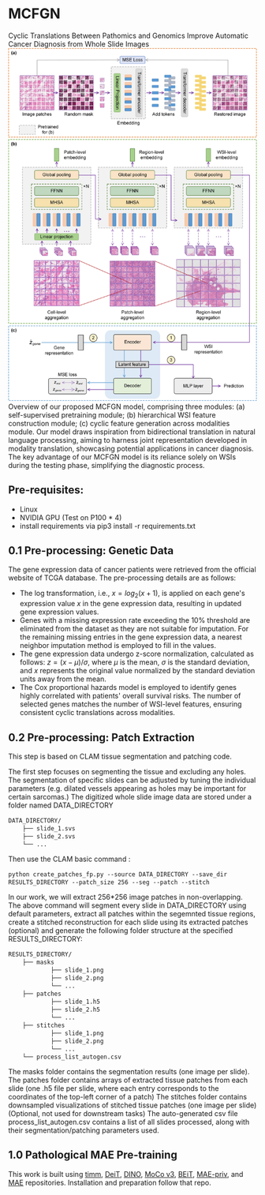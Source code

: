 # MCFGN
Cyclic Translations Between Pathomics and Genomics Improve Automatic Cancer Diagnosis from Whole Slide Images
![Alt text](/imgs/model.jpg "Overview of our proposed MCFGN model")
Overview of our proposed MCFGN model, comprising three modules: (a) self-supervised
pretraining module; (b) hierarchical WSI feature construction module; (c) cyclic feature generation across modalities module. Our model draws inspiration from bidirectional translation in natural language processing, aiming to harness joint representation developed in modality translation, showcasing potential applications in cancer diagnosis. The key advantage of our MCFGN model is its reliance solely on WSIs during the testing phase, simplifying the diagnostic process.

## Pre-requisites:
* Linux
* NVIDIA GPU (Test on P100 * 4)
* install requirements via pip3 install -r requirements.txt

## 0.1 Pre-processing:  Genetic Data
The gene expression data of cancer patients were retrieved from the official website of TCGA database.
The pre-processing details are as follows:
* The log transformation, i.e., $x = log_2(x+1)$, is applied on each gene's expression value $x$ in the gene expression data, resulting in updated gene expression values.
* Genes with a missing expression rate exceeding the 10% threshold are eliminated from the dataset as they are not suitable for imputation. For the remaining missing entries in the gene expression data, a nearest neighbor imputation method is employed to fill in the values.
* The gene expression data undergo z-score normalization, calculated as follows: $z = (x - \mu ) / \sigma$, where $\mu$ is the mean, $\sigma$ is the standard deviation, and $x$ represents the original value normalized by the standard deviation units away from the mean.
* The Cox proportional hazards model is employed to identify genes highly correlated with patients' overall survival risks. The number of selected genes matches the number of WSI-level features, ensuring consistent cyclic translations across modalities.

## 0.2 Pre-processing: Patch Extraction
This step is based on CLAM tissue segmentation and patching code.

The first step focuses on segmenting the tissue and excluding any holes. The segmentation of specific slides can be adjusted by tuning the individual parameters (e.g. dilated vessels appearing as holes may be important for certain sarcomas.) The digitized whole slide image data are stored under a folder named DATA_DIRECTORY

```
DATA_DIRECTORY/
	├── slide_1.svs
	├── slide_2.svs
	└── ...
```
Then use the CLAM basic command :

```
python create_patches_fp.py --source DATA_DIRECTORY --save_dir RESULTS_DIRECTORY --patch_size 256 --seg --patch --stitch 
```
In our work, we will extract 256*256 image patches in non-overlapping. The above command will segment every slide in DATA_DIRECTORY using default parameters, extract all patches within the segemnted tissue regions, create a stitched reconstruction for each slide using its extracted patches (optional) and generate the following folder structure at the specified RESULTS_DIRECTORY:

```
RESULTS_DIRECTORY/
	├── masks
    		├── slide_1.png
    		├── slide_2.png
    		└── ...
	├── patches
    		├── slide_1.h5
    		├── slide_2.h5
    		└── ...
	├── stitches
    		├── slide_1.png
    		├── slide_2.png
    		└── ...
	└── process_list_autogen.csv
```
The masks folder contains the segmentation results (one image per slide). The patches folder contains arrays of extracted tissue patches from each slide (one .h5 file per slide, where each entry corresponds to the coordinates of the top-left corner of a patch) The stitches folder contains downsampled visualizations of stitched tissue patches (one image per slide) (Optional, not used for downstream tasks) The auto-generated csv file process_list_autogen.csv contains a list of all slides processed, along with their segmentation/patching parameters used.

## 1.0 Pathological MAE Pre-training
This work is built using [timm](https://github.com/rwightman/pytorch-image-models/tree/master/timm), [DeiT](https://github.com/facebookresearch/deit), [DINO](https://github.com/facebookresearch/dino
), [MoCo v3](https://github.com/facebookresearch/moco-v3), [BEiT](https://github.com/microsoft/unilm/tree/master/beit), [MAE-priv](https://github.com/BUPT-PRIV/MAE-priv), and [MAE](https://github.com/facebookresearch/mae) repositories.
Installation and preparation follow that repo.
